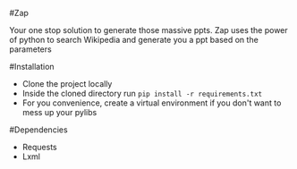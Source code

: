 #Zap

Your one stop solution to generate those massive ppts. Zap uses the power of python to search Wikipedia and generate you a ppt based on the parameters

#Installation
- Clone the project locally
- Inside the cloned directory run `pip install -r requirements.txt`
- For you convenience, create a virtual environment if you don't want to mess up your pylibs

#Dependencies
- Requests
- Lxml
